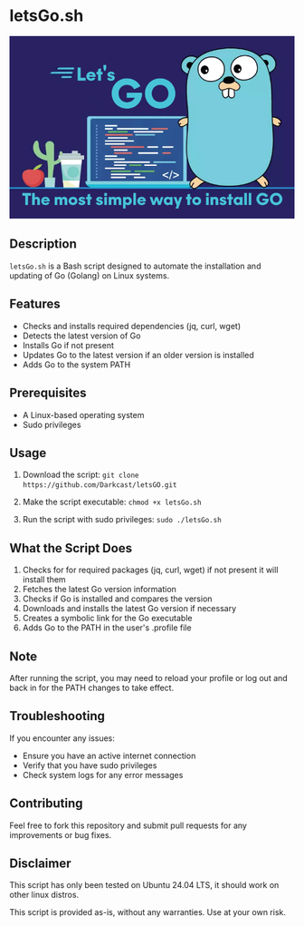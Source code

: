 # letsGo.sh

![Logo](img/logo.png)


## Description

`letsGo.sh` is a Bash script designed to automate the installation and updating of Go (Golang) on Linux systems.

## Features

- Checks and installs required dependencies (jq, curl, wget)
- Detects the latest version of Go
- Installs Go if not present
- Updates Go to the latest version if an older version is installed
- Adds Go to the system PATH

## Prerequisites

- A Linux-based operating system
- Sudo privileges

## Usage

1. Download the script:
```git clone https://github.com/Darkcast/letsGO.git```

2. Make the script executable:
```chmod +x letsGo.sh```

3. Run the script with sudo privileges:
```sudo ./letsGo.sh```

## What the Script Does

1. Checks for for required packages (jq, curl, wget) if not present it will install them
2. Fetches the latest Go version information
3. Checks if Go is installed and compares the version
4. Downloads and installs the latest Go version if necessary
5. Creates a symbolic link for the Go executable
6. Adds Go to the PATH in the user's .profile file

## Note

After running the script, you may need to reload your profile or log out and back in for the PATH changes to take effect.

## Troubleshooting

If you encounter any issues:
- Ensure you have an active internet connection
- Verify that you have sudo privileges
- Check system logs for any error messages

## Contributing

Feel free to fork this repository and submit pull requests for any improvements or bug fixes.


## Disclaimer
This script has only been tested on Ubuntu 24.04 LTS, it should work on other linux distros.

This script is provided as-is, without any warranties. Use at your own risk.
